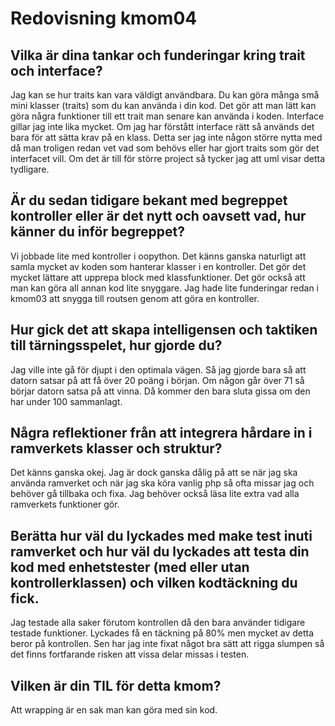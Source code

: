 ---
---
Redovisning kmom04
=========================

Vilka är dina tankar och funderingar kring trait och interface?
--------
Jag kan se hur traits kan vara väldigt användbara. Du kan göra många små mini klasser (traits) som du kan använda i din kod. Det gör att man lätt kan göra några funktioner till ett trait man senare kan använda i koden. Interface gillar jag inte lika mycket. Om jag har förstått interface rätt så används det bara för att sätta krav på en klass. Detta ser jag inte någon större nytta med då man troligen redan vet vad som behövs eller har gjort traits som gör det interfacet vill. Om det är till för större project så tycker jag att uml visar detta tydligare.

Är du sedan tidigare bekant med begreppet kontroller eller är det nytt och oavsett vad, hur känner du inför begreppet?
--------
Vi jobbade lite med kontroller i oopython. Det känns ganska naturligt att samla mycket av koden som hanterar klasser i en kontroller. Det gör det mycket lättare att upprepa block med klassfunktioner. Det gör också att man kan göra all annan kod lite snyggare. Jag hade lite funderingar redan i kmom03 att snygga till routsen genom att göra en kontroller.

Hur gick det att skapa intelligensen och taktiken till tärningsspelet, hur gjorde du?
--------
Jag ville inte gå för djupt i den optimala vägen. Så jag gjorde bara så att datorn satsar på att få över 20 poäng i början. Om någon går över 71 så börjar datorn satsa på att vinna. Då kommer den bara sluta gissa om den har under 100 sammanlagt.

Några reflektioner från att integrera hårdare in i ramverkets klasser och struktur?
--------
Det känns ganska okej. Jag är dock ganska dålig på att se när jag ska använda ramverket och när jag ska köra vanlig php så ofta missar jag och behöver gå tillbaka och fixa. Jag behöver också läsa lite extra vad alla ramverkets funktioner gör.

Berätta hur väl du lyckades med make test inuti ramverket och hur väl du lyckades att testa din kod med enhetstester (med eller utan kontrollerklassen) och vilken kodtäckning du fick.
--------
Jag testade alla saker förutom kontrollen då den bara använder tidigare testade funktioner. Lyckades få en täckning på 80% men mycket av detta beror på kontrollen. Sen har jag inte fixat något bra sätt att rigga slumpen så det finns fortfarande risken att vissa delar missas i testen.

Vilken är din TIL för detta kmom?
--------
Att wrapping är en sak man kan göra med sin kod.
